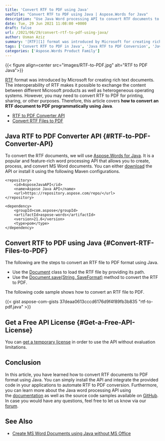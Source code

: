 ```yaml
---
title: 'Convert RTF to PDF using Java'
seoTitle: "Convert RTF to PDF using Java | Aspose.Words for Java"
description: "Use Java Word processing API to convert RTF documents to PDF format. Automate RTF to PDF conversion in you Java Spring applications."
date: Tue, 29 Jun 2021 11:08:00 +0000
draft: false
url: /2021/06/29/convert-rtf-to-pdf-using-java/
author: Usman Aziz
summary: '[RTF][1] format was introduced by Microsoft for creating rich text documents. The interoperability of RTF makes it possible to exchange the content between different Microsoft products as well as heterogeneous operating systems. However, you may need to convert RTF to PDF for printing, sharing, or other purposes. Therefore, this article covers **how to convert an RTF document to PDF programmatically using Java**.'
tags: ['Convert RTF to PDF in Java', 'Java RTF to PDF Conversion', 'Java RTF to PDF Converter API']
categories: ['Aspose.Words Product Family']
---
```




{{< figure align=center src="images/RTF-to-PDF.jpg" alt="RTF to PDF Java">}}


[RTF][2] format was introduced by Microsoft for creating rich text documents. The interoperability of RTF makes it possible to exchange the content between different Microsoft products as well as heterogeneous operating systems. However, you may need to convert RTF to PDF for printing, sharing, or other purposes. Therefore, this article covers **how to convert an RTF document to PDF programmatically using Java**.

*   [RTF to PDF Converter API][3]
*   [Convert RTF Files to PDF][4]

## Java RTF to PDF Converter API {#RTF-to-PDF-Converter-API}

To convert the RTF documents, we will use [Aspose.Words for Java][5]. It is a popular and feature-rich word processing API that allows you to create, process, and convert MS Word documents. You can either [download][6] the API or install it using the following Maven configurations.

```
<repository>
    <id>AsposeJavaAPI</id>
    <name>Aspose Java API</name>
    <url>https://repository.aspose.com/repo/</url>
</repository>
```
```
<dependency>
    <groupId>com.aspose</groupId>
    <artifactId>aspose-words</artifactId>
    <version>21.6</version>
    <type>pom</type>
</dependency>
```

## Convert RTF to PDF using Java {#Convert-RTF-Files-to-PDF}

The following are the steps to convert an RTF file to PDF format using Java.

*   Use the [Document][7] class to load the RTF file by providing its path.
*   Use the [Document.save(String, SaveFormat)][8] method to convert the RTF to PDF.

The following code sample shows how to convert an RTF file to PDF.

{{< gist aspose-com-gists 37deaa0613cccd6176d9f4f89fb3b835 "rtf-to-pdf.java" >}}

## Get a Free API License {#Get-a-Free-API-License}

You can [get a temporary license][9] in order to use the API without evaluation limitations.

## Conclusion

In this article, you have learned how to convert RTF documents to PDF format using Java. You can simply install the API and integrate the provided code in your applications to automate RTF to PDF conversion. Furthermore, you can learn more about the Java word processing API using the [documentation][10] as well as the source code samples available on [GitHub][11]. In case you would have any questions, feel free to let us know via our [forum][12].

## See Also

*   [Create MS Word Documents using Java without MS Office][13]




[1]: https://docs.fileformat.com/word-processing/rtf/
[2]: https://docs.fileformat.com/word-processing/rtf/
[3]: #RTF-to-PDF-Converter-API
[4]: #Convert-RTF-Files-to-PDF
[5]: https://products.aspose.com/words/java
[6]: https://downloads.aspose.com/words/java
[7]: https://apireference.aspose.com/words/net/aspose.words/document
[8]: https://apireference.aspose.com/words/net/aspose.words/document/methods/save
[9]: https://purchase.aspose.com/temporary-license
[10]: https://docs.aspose.com/words/java
[11]: https://github.com/aspose-words/Aspose.Words-for-Java
[12]: https://forum.aspose.com/
[13]: https://blog.aspose.com/2020/03/11/create-rich-word-documents-programmatically-in-java-using-java-word-api/





